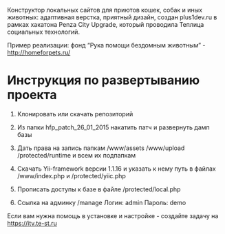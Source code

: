 Конструктор локальных сайтов для приютов кошек, собак и иных животных: адаптивная верстка, приятный дизайн, создан plus1dev.ru в рамках хакатона Penza City Upgrade, который проводила Теплица социальных технологий. 

Пример реализации: фонд “Рука помощи бездомным животным” - http://homeforpets.ru/

# Инструкция по развертыванию проекта

1) Клонировать или скачать репозиторий

2) Из папки hfp_patch_26_01_2015 накатить патч и развернуть дамп базы

3) Дать права на запись папкам /www/assets /www/upload /protected/runtime и всем их подпапкам

4) Скачать Yii-framework версии 1.1.16 и указать к нему путь в файлах /www/index.php и /protected/yiic.php

5) Прописать доступы к базе в файле /protected/local.php

6) Ссылка на админку /manage Логин: admin Пароль: demo



Если вам нужна помощь в установке и настройке - создайте задачу на https://itv.te-st.ru